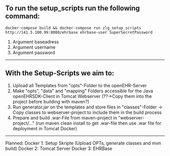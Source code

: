## To run the setup_scripts run the following command:

```docker-compose build && docker-compose run zlg_setup_scripts http://141.5.100.99:8080/ehrbase ehrbase-user SuperSecretPassword```

1. Argument baseadress
2. Argument username
3. Argument password

----
## With the Setup-Scripts we aim to:
1. Upload all Templates from "opts"-Folder to the openEHR-Server
2. Make "opts", "data" and "mapping" Folders accessible for the Java openEHRSDK-Client in Tomcat Webserver (??->Copy them into the project before building with maven?)
3. Run generator.jar on the templates and store files in "classes"-Folder -> Copy classes to webserver-project to include them in the build process
4. Prepare and build .war-File from maven-project in "webserver-project/..." (run maven clean install to get .war-file then use .war file for deployment in Tomcat Docker)

---
Planned:
Docker 1: Setup Skripte (Upload OPTs, generate classes and mvn build)
Docker 2: Tomcat Server
Docker 3: EHRBase

